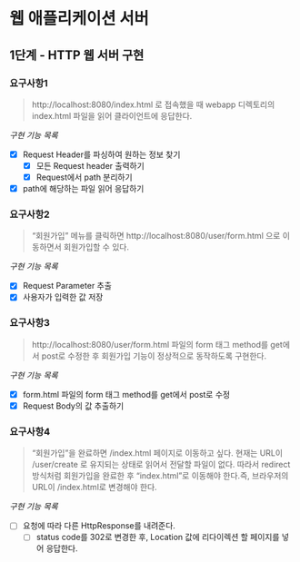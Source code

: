 # 웹 애플리케이션 서버
## 1단계 - HTTP 웹 서버 구현
### 요구사항1
> http://localhost:8080/index.html 로 접속했을 때 webapp 디렉토리의 index.html 파일을 읽어 클라이언트에 응답한다.
   
*구현 기능 목록*
- [x] Request Header를 파싱하여 원하는 정보 찾기
     - [x] 모든 Request header 출력하기
     - [x] Request에서 path 분리하기
- [x] path에 해당하는 파일 읽어 응답하기

### 요구사항2
> “회원가입” 메뉴를 클릭하면 http://localhost:8080/user/form.html 으로 이동하면서 회원가입할 수 있다.

*구현 기능 목록*
- [x] Request Parameter 추출
- [x] 사용자가 입력한 값 저장

### 요구사항3
> http://localhost:8080/user/form.html 파일의 form 태그 method를 get에서 post로 수정한 후 회원가입 기능이 정상적으로 동작하도록 구현한다.

*구현 기능 목록*
- [x] form.html 파일의 form 태그 method를 get에서 post로 수정
- [x] Request Body의 값 추출하기

### 요구사항4
> “회원가입”을 완료하면 /index.html 페이지로 이동하고 싶다. 현재는 URL이 /user/create 로 유지되는 상태로 읽어서 전달할 파일이 없다.
> 따라서 redirect 방식처럼 회원가입을 완료한 후 “index.html”로 이동해야 한다.즉, 브라우저의 URL이 /index.html로 변경해야 한다.

*구현 기능 목록*
- [ ] 요청에 따라 다른 HttpResponse를 내려준다.
    - [ ] status code를 302로 변경한 후, Location 값에 리다이렉션 할 페이지를 넣어 응답한다.